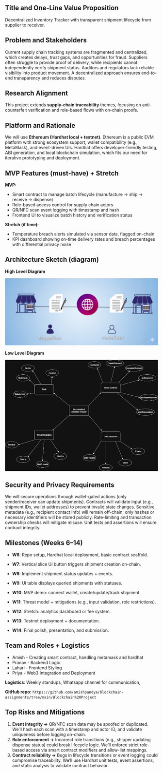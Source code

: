 ## **Title and One-Line Value Proposition** 

Decentralized Inventory Tracker with transparent shipment lifecycle from supplier to receiver.

## **Problem and Stakeholders**

Current supply chain tracking systems are fragmented and centralized, which creates delays, trust gaps, and opportunities for fraud. Suppliers often struggle to provide proof of delivery, while recipients cannot independently verify shipment status. Auditors and regulators lack reliable visibility into product movement. A decentralized approach ensures end-to-end transparency and reduces disputes.

## **Research Alignment**

This project extends **supply-chain traceability** themes, focusing on anti-counterfeit verification and role-based flows with on-chain proofs.

## **Platform and Rationale**

We will use **Ethereum (Hardhat local \+ testnet)**. Ethereum is a public EVM platform with strong ecosystem support, wallet compatibility (e.g., MetaMask), and event-driven UIs. Hardhat offers developer-friendly testing, ABI generation, and local blockchain simulation, which fits our need for iterative prototyping and deployment.

## **MVP Features (must-have) \+ Stretch**

**MVP:**	 	 	 	

* Smart contract to manage batch lifecycle (manufacture → ship → receive → dispense)  
* Role-based access control for supply chain actors  
* QR/NFC scan event logging with timestamp and hash  
* Frontend UI to visualize batch history and verification status

**Stretch (if time):**	 	 	 	

* Temperature breach alerts simulated via sensor data, flagged on-chain  
* KPI dashboard showing on-time delivery rates and breach percentages with differential privacy noise

## 

## **Architecture Sketch (diagram)**

**High Level Diagram**

![Mining Output](../Screenshots/Shot1.png)

**Low Level Diagram**

![Mining Output](../Screenshots/Shot2.png)

## 

## **Security and Privacy Requirements**

We will secure operations through wallet-gated actions (only sender/receiver can update shipments). Contracts will validate input (e.g., shipment IDs, wallet addresses) to prevent invalid state changes. Sensitive metadata (e.g., recipient contact info) will remain off-chain; only hashes or necessary identifiers will be stored publicly. Rate-limiting and transaction ownership checks will mitigate misuse. Unit tests and assertions will ensure contract integrity.

## **Milestones (Weeks 6–14)**

* **W6**: Repo setup, Hardhat local deployment, basic contract scaffold.

* **W7**: Vertical slice  UI button triggers shipment creation on-chain.

* **W8**: Implement shipment status updates \+ events.

* **W9**: UI table displays queried shipments with statuses.

* **W10**: MVP demo: connect wallet, create/update/track shipment.

* **W11**: Threat model \+ mitigations (e.g., input validation, role restrictions).

* **W12**: Stretch: analytics dashboard or fee system.

* **W13**: Testnet deployment \+ documentation.

* **W14**: Final polish, presentation, and submission.

## **Team and Roles \+ Logistics**

* Amish \- Creating smart contract, handling metamask and hardhat  
* Pranav \- Backend Logic  
* Lahari \- Frontend Styling  
* Priya \- Web3 Integration and Deployment

**Logistics**: Weekly standups, Whatsapp channel for communication, 

**GitHub repo:** `https://github.com/amishpandya/blockchain-assignments/tree/main/Blockchain%20Project`

## 

## 

## **Top Risks and Mitigations**

1. **Event integrity →** QR/NFC scan data may be spoofed or duplicated. We’ll hash each scan with a timestamp and actor ID, and validate uniqueness before logging on-chain.  
2. **Role enforcement →** Incorrect role transitions (e.g., shipper updating dispense status) could break lifecycle logic. We’ll enforce strict role-based access via smart contract modifiers and allow-list mappings.  
3. **Contract reliability →** Bugs in lifecycle transitions or event logging could compromise traceability. We’ll use Hardhat unit tests, event assertions, and static analysis to validate contract behavior.

